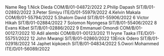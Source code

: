 Name                                                          Reg
1.Nick Dieda                                  COM/B/01-04872/2022
2.Philip Dapash                              SIT/B/01-O2892/2022
3.Peter Simiyu                               ITE/D/01-55979/2022
4.Kelvin Makala			    COM/B/01-55794/2022
5.Shalom David                             SIT/B/01-55906/2022
6 Victor Hikah 			    SIT/B/01-02884/2022
7 Solomon Nyongesa                    SIT/B/01-55406/2022
8 Evans Kibet                                SIT/B/01-02886/2022
9 Emmanuel Omondi                    COM/B/01-00127/2022
10 Adil alembi                                COM/B/01-00123/202
11 Ivyne Taaka                              ITE/D/01-55751/2022
12 John Mwangi                             SIT/B/01-02860/2022
13Erick Odero                               SIT/B/01-02918/2022
14 Japhet kipkoech                      SIT/B/01-04834/2022
5.Owori Mohammed                   ITE/D/01-56089/2022 
